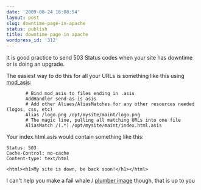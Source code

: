 ```yaml
---
date: '2009-08-24 16:08:54'
layout: post
slug: downtime-page-in-apache
status: publish
title: downtime page in apache
wordpress_id: '312'
---
```


It is good practice to send 503 Status codes when your site has downtime  or is doing an upgrade.

The easiest way to do this for all your URLs is something like this using [mod_asis](http://httpd.apache.org/docs/trunk/mod/mod_asis.html):

    
           # Bind mod_asis to files ending in .asis
           AddHandler send-as-is asis
           # Add other Aliaes/AliasMatches for any other resources needed (logos, css, etc)
           Alias /logo.png /opt/mysite/maint/logo.png
           # The magic line, pulling all matching URLs into one file
           AliasMatch /(.*) /opt/mysite/maint/index.html.asis


Your index.html.asis would contain something like this:

    
    Status: 503
    Cache-Control: no-cache
    Content-type: text/html
    
    <html><h1>My site is down, be back soon!</h1></html>
    


I can't help you make a fail whale / [plumber image](http://www.flickr.com/photos/vista/2905439095/) though, that is up to you
